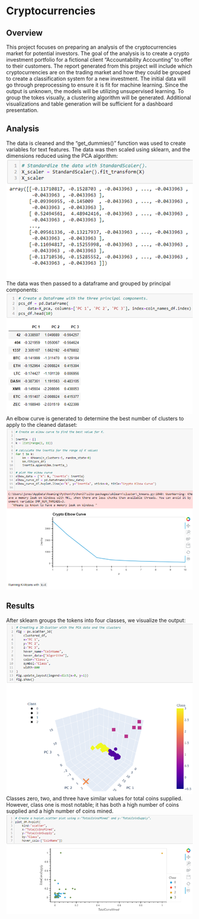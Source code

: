 # Cryptocurrencies
## Overview
This project focuses on preparing an analysis of the cryptocurrencies market for potential investors. The goal of the analysis is to create a crypto investment portfolio for a fictional client “Accountability Accounting” to offer to their customers. The report generated from this project will include which cryptocurrencies are on the trading market and how they could be grouped to create a classification system for a new investment. 
The initial data will go through preprocessing to ensure it is fit for machine learning. Since the output is unknown, the models will be utilizing unsupervised learning. To group the tokes visually, a clustering algorithm will be generated. Additional visualizations and table generation will be sufficient for a dashboard presentation.
## Analysis
The data is cleaned and the “get_dummies()” function was used to create variables for text features. The data was then scaled using sklearn, and the dimensions reduced using the PCA algorithm:
![]( https://github.com/pojones/cryptocurrencies/blob/a37eae3872b6a2f47e770283116f5637c717ae44/images/deliverable1.png)
The data was then passed to a dataframe and grouped by principal components:
![]( https://github.com/pojones/cryptocurrencies/blob/a37eae3872b6a2f47e770283116f5637c717ae44/images/deliverable2.png)
An elbow curve is generated to determine the best number of clusters to apply to the cleaned dataset:
![]( https://github.com/pojones/cryptocurrencies/blob/a37eae3872b6a2f47e770283116f5637c717ae44/images/deliverable3.png)

## Results
After sklearn groups the tokens into four classes, we visualize the output:
![]( https://github.com/pojones/cryptocurrencies/blob/a37eae3872b6a2f47e770283116f5637c717ae44/images/deliverable4Scatter3d.png)
Classes zero, two, and three have similar values for total coins supplied. However, class one is most notable; it has both a high number of coins supplied and a high number of coins mined. 
![]( https://github.com/pojones/cryptocurrencies/blob/a37eae3872b6a2f47e770283116f5637c717ae44/images/deliverable4scatterTotals.png)
